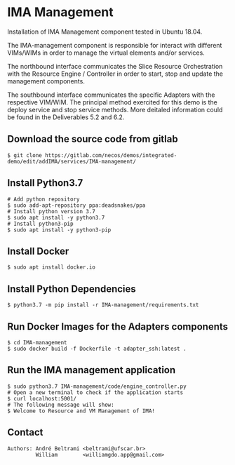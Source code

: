 # IMA Management
Installation of IMA Management component tested in Ubuntu 18.04.

The IMA-management component is responsible for interact with different VIMs/WIMs in order to manage the virtual elements and/or services.

The northbound interface communicates the Slice Resource Orchestration with the Resource Engine / Controller in order to start, stop and update the management components. 

The southbound interface communicates the specific Adapters with the respective VIM/WIM. The principal method exercited for this demo is the deploy service and stop service methods. More deitaled information could be found in the Deliverables 5.2 and 6.2.

## Download the source code from gitlab
    $ git clone https://gitlab.com/necos/demos/integrated-demo/edit/addIMA/services/IMA-management/ 

## Install Python3.7
    # Add python repository
    $ sudo add-apt-repository ppa:deadsnakes/ppa
    # Install python version 3.7
    $ sudo apt install -y python3.7
    # Install python3-pip
    $ sudo apt install -y python3-pip

## Install Docker
    $ sudo apt install docker.io

## Install Python Dependencies
    $ python3.7 -m pip install -r IMA-management/requirements.txt

## Run Docker Images for the Adapters components
    $ cd IMA-management
    $ sudo docker build -f Dockerfile -t adapter_ssh:latest .

## Run the IMA management application 
    $ sudo python3.7 IMA-management/code/engine_controller.py
    # Open a new terminal to check if the application starts
    $ curl localhost:5001/
    # The following message will show:
    $ Welcome to Resource and VM Management of IMA!

## Contact
    Authors: André Beltrami <beltrami@ufscar.br>
             William        <williamgdo.app@gmail.com>
